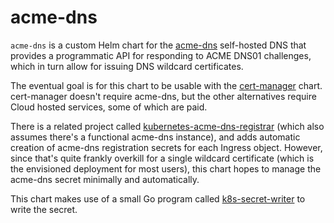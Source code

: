 # acme-dns

`acme-dns` is a custom Helm chart for the
[acme-dns](https://github.com/joohoi/acme-dns) self-hosted DNS that
provides a programmatic API for responding to ACME DNS01 challenges,
which in turn allow for issuing DNS wildcard certificates.

The eventual goal is for this chart to be usable with the
[cert-manager](https://cert-manager.io/docs/installation/helm/) chart.
cert-manager doesn't require acme-dns, but the other alternatives
require Cloud hosted services, some of which are paid.

There is a related project called
[kubernetes-acme-dns-registrar](https://github.com/bitsofinfo/kubernetes-acme-dns-registrar)
(which also assumes there's a functional acme-dns instance), and adds
automatic creation of acme-dns registration secrets for each Ingress
object. However, since that's quite frankly overkill for a single
wildcard certificate (which is the envisioned deployment for most
users), this chart hopes to manage the acme-dns secret minimally and
automatically.

This chart makes use of a small Go program called
[k8s-secret-writer](https://github.com/achernya/k8s-secret-writer) to
write the secret.
